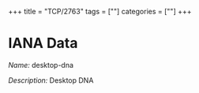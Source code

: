 +++
title = "TCP/2763"
tags = [""]
categories = [""]
+++

# IANA Data

_Name:_ desktop-dna

_Description:_ Desktop DNA

